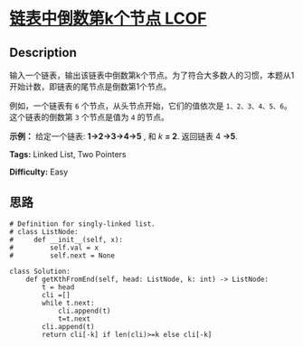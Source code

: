 # [链表中倒数第k个节点 LCOF][title]

## Description

输入一个链表，输出该链表中倒数第k个节点。为了符合大多数人的习惯，本题从1开始计数，即链表的尾节点是倒数第1个节点。

例如，一个链表有 `6` 个节点，从头节点开始，它们的值依次是 `1、2、3、4、5、6`。这个链表的倒数第 `3` 个节点是值为 `4` 的节点。

**示例：**
            给定一个链表: **1->2->3->4->5** , 和 _k_ **= 2**.        返回链表 4 **->5**.


**Tags:** Linked List, Two Pointers

**Difficulty:** Easy

## 思路

``` python3
# Definition for singly-linked list.
# class ListNode:
#     def __init__(self, x):
#         self.val = x
#         self.next = None

class Solution:
    def getKthFromEnd(self, head: ListNode, k: int) -> ListNode:
        t = head
        cli =[]
        while t.next:
            cli.append(t)
            t=t.next
        cli.append(t)
        return cli[-k] if len(cli)>=k else cli[-k]
```

[title]: https://leetcode-cn.com/problems/lian-biao-zhong-dao-shu-di-kge-jie-dian-lcof
